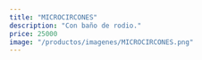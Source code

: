 ```yaml
---
title: "MICROCIRCONES"
description: "Con baño de rodio."
price: 25000
image: "/productos/imagenes/MICROCIRCONES.png"
---
```


